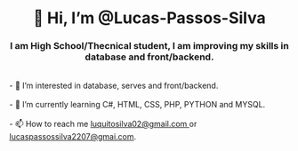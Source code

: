 <h1 align = "center">👋 Hi, I’m @Lucas-Passos-Silva </h1>

<h3 align = "center"> I am High School/Thecnical student, I am improving my skills in database and front/backend. </h3>


<br>
- 👀 I’m interested in database, serves and front/backend.
<br>
<br>
- 🌱 I’m currently learning C#, HTML, CSS, PHP, PYTHON and MYSQL.
<br>
<br>
- 📫 How to reach me <a href = "mailto:luquitosilva02@gmail.com" > luquitosilva02@gmail.com </a> or <a href = "mailto:lucaspassossilva2207@gmail.com" > lucaspassossilva2207@gmai.com</a>.



<!---
Lucas-Passos-Silva/Lucas-Passos-Silva is a ✨ special ✨ repository because its `README.md` (this file) appears on your GitHub profile.
You can click the Preview link to take a look at your changes.
--->
